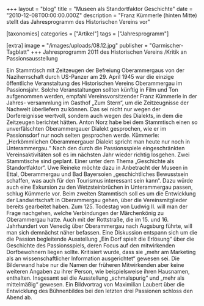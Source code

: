 +++
layout = "blog"
title = "Museen als Standortfaktor Geschichte"
date = "2010-12-08T00:00:00.000Z"
description = "Franz Kümmerle (hinten Mitte) stellt das Jahresprogramm des Historischen Vereins vor"

[taxonomies]
categories = ["Artikel"]
tags = ["Jahresprogramm"]

[extra]
image = "/images/uploads/08.12.jpg"
publisher = "Garmischer-Tagblatt"
+++
Jahresprogramm 2011 des Historischen Vereins /Kritik an Passionsausstellung

Ein Stammtisch mit Zeitzeugen der Befreiung Oberammergaus von der Naziherrschaft durch US-Panzer am 29. April 1945 war die einzige öffentliche Veranstaltung des Historischen Vereins Oberammergau im Passionsjahr. Solche Veranstaltungen sollten künftig in Film und Ton aufgenommen werden, empfahl Vereinsvorsitzender Franz Kümmerle in der Jahres- versammlung im Gasthof „Zum Stern“, um die Zeitzeugnisse der Nachwelt überliefern zu können. Das sei nicht nur wegen der Dorfereignisse wertvoll, sondern auch wegen des Dialekts, in dem die Zeitzeugen berichtet hätten. Anton Norz habe bei dem Stammtisch einen so unverfälschten Oberammergauer Dialekt gesprochen, wie er im Passionsdorf nur noch selten gesprochen werde. Kümmerle: „Herkömmlichen Oberammergauer Dialekt spricht man heute nur noch in Unterammergau.“ Nach den durch die Passionsspiele eingeschränkten Vereinsaktivitäten soll es im nächsten Jahr wieder richtig losgehen. Zwei Stammtische sind geplant. Einer unter dem Thema „Geschichte als Standortfaktor“. Uwe Reineke möchte dazu in Anbetracht der Museen in Ettal, Oberammergau und Bad Bayersoien „geschichtliches Bewusstsein schaffen, was auch für den Tourismus interessant sein kann“. Dazu würde auch eine Exkursion zu den Wetzsteinbrüchen in Unterammergau passen, schlug Kümmerle vor. Beim zweiten Stammtisch soll es um die Entwicklung der Landwirtschaft in Oberammergau gehen, über die Vereinsmitglieder bereits gearbeitet haben. Zum 125. Todestag von Ludwig II. will man der Frage nachgehen, welche Verbindungen der Märchenkönig zu Oberammergau hatte. Auch mit der Rottstraße, die im 15. und 16. Jahrhundert von Venedig über Oberammergau nach Augsburg führte, will man sich demnächst näher befassen. Eine Diskussion entspann sich um die die Passion begleitende Ausstellung „Ein Dorf spielt die Erlösung“ über die Geschichte des Passionsspiels, deren Focus auf den mitwirkenden Dorfbewohnern liegen sollte. Kritisiert wurde, dass sie „mehr am Marketing als an wissenschaftlicher Information ausgerichtet“ gewesen sei. Die Bilderwand habe nur die Namen der früheren Mitwirkenden aber keine weiteren Angaben zu ihrer Person, wie beispielsweise ihren Hausnamen, enthalten. Insgesamt sei die Ausstellung „schmalspurig“ und „mehr als mittelmäßig“ gewesen. Ein Bildvortrag von Maximilian Laubert über die Entwicklung des Bühnenbildes bei den letzten drei Passionen schloss den Abend ab.
